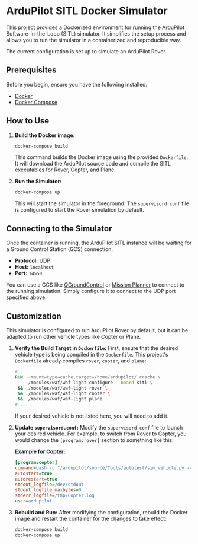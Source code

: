 # ArduPilot SITL Docker Simulator

This project provides a Dockerized environment for running the ArduPilot Software-in-the-Loop (SITL) simulator. It simplifies the setup process and allows you to run the simulator in a containerized and reproducible way.

The current configuration is set up to simulate an ArduPilot Rover.

## Prerequisites

Before you begin, ensure you have the following installed:
- [Docker](https://docs.docker.com/get-docker/)
- [Docker Compose](https://docs.docker.com/compose/install/)

## How to Use

1.  **Build the Docker image:**
    ```bash
    docker-compose build
    ```
    This command builds the Docker image using the provided `Dockerfile`. It will download the ArduPilot source code and compile the SITL executables for Rover, Copter, and Plane.

2.  **Run the Simulator:**
    ```bash
    docker-compose up
    ```
    This will start the simulator in the foreground. The `supervisord.conf` file is configured to start the Rover simulation by default.

## Connecting to the Simulator

Once the container is running, the ArduPilot SITL instance will be waiting for a Ground Control Station (GCS) connection.

-   **Protocol:** UDP
-   **Host:** `localhost`
-   **Port:** `14550`

You can use a GCS like [QGroundControl](http://qgroundcontrol.com/) or [Mission Planner](https://ardupilot.org/planner/) to connect to the running simulation. Simply configure it to connect to the UDP port specified above.

## Customization

This simulator is configured to run ArduPilot Rover by default, but it can be adapted to run other vehicle types like Copter or Plane.

1.  **Verify the Build Target in `Dockerfile`:**
    First, ensure that the desired vehicle type is being compiled in the `Dockerfile`. This project's `Dockerfile` already compiles `rover`, `copter`, and `plane`:
    ```dockerfile
    # ...
    RUN --mount=type=cache,target=/home/ardupilot/.ccache \
        ./modules/waf/waf-light configure --board sitl \
     && ./modules/waf/waf-light rover \
     && ./modules/waf/waf-light copter \
     && ./modules/waf/waf-light plane
    # ...
    ```
    If your desired vehicle is not listed here, you will need to add it.

2.  **Update `supervisord.conf`:**
    Modify the `supervisord.conf` file to launch your desired vehicle. For example, to switch from Rover to Copter, you would change the `[program:rover]` section to something like this:

    **Example for Copter:**
    ```ini
    [program:copter]
    command=bash -c "/ardupilot/source/Tools/autotest/sim_vehicle.py --vehicle=Copter --frame=quad --console --out=0.0.0.0:14550 --no-mavproxy --no-rebuild"
    autostart=true
    autorestart=true
    stdout_logfile=/dev/stdout
    stdout_logfile_maxbytes=0
    stderr_logfile=/tmp/Copter.log
    user=ardupilot
    ```

3.  **Rebuild and Run:**
    After modifying the configuration, rebuild the Docker image and restart the container for the changes to take effect:
    ```bash
    docker-compose build
    docker-compose up
    ```

